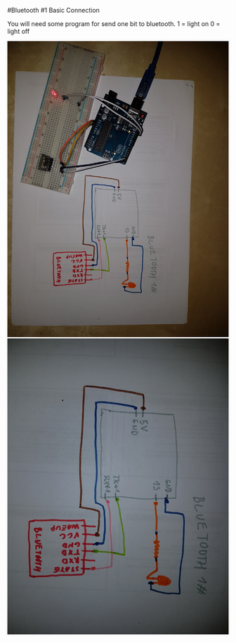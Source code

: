 #Bluetooth #1 Basic Connection

You will need some program for send one bit to bluetooth. 1 = light on 0 = light off

![N|Solid](https://github.com/NetPumi2/Arduino/blob/master/Basic/Bluetooth/BluetoothBasicConnection/img/bluetooth1.jpg)
![N|Solid](https://github.com/NetPumi2/Arduino/blob/master/Basic/Bluetooth/BluetoothBasicConnection/img/bluetooth2.jpg)
